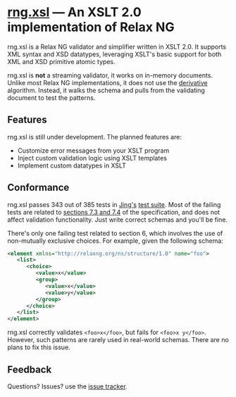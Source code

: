 [rng.xsl](http://maxtoroq.github.io/rng.xsl/) — An XSLT 2.0 implementation of Relax NG
======================================================================================
rng.xsl is a Relax NG validator and simplifier written in XSLT 2.0. It supports XML syntax and XSD datatypes, leveraging XSLT's basic support for both XML and XSD primitive atomic types.

rng.xsl is **not** a streaming validator, it works on in-memory documents. Unlike most Relax NG implementations, it does not use the [derivative](http://www.thaiopensource.com/relaxng/derivative.html) algorithm. Instead, it walks the schema and pulls from the validating document to test the patterns.

## Features

rng.xsl is still under development. The planned features are:

- Customize error messages from your XSLT program
- Inject custom validation logic using XSLT templates
- Implement custom datatypes in XSLT

## Conformance

rng.xsl passes 343 out of 385 tests in [Jing's](http://jing-trang.googlecode.com/) [test suite](tests/spectest.xml). Most of the failing tests are related to [sections 7.3 and 7.4](http://www.relaxng.org/spec-20011203.html#attribute-restrictions) of the specification, and does not affect validation functionality. Just write correct schemas and you'll be fine.

There's only one failing test related to section 6, which involves the use of non-mutually exclusive choices. For example, given the following schema:

```xml
<element xmlns="http://relaxng.org/ns/structure/1.0" name="foo">
   <list>
      <choice>
         <value>x</value>
         <group>
            <value>x</value>
            <value>y</value>
         </group>
      </choice>
   </list>
</element>
```

rng.xsl correctly validates `<foo>x</foo>`, but fails for `<foo>x y</foo>`. However, such patterns are rarely used in real-world schemas. There are no plans to fix this issue.

## Feedback

Questions? Issues? use the [issue tracker](https://github.com/maxtoroq/rng.xsl/issues).